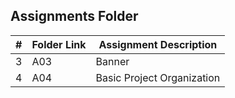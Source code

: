 ##  Assignments Folder

|   #   | Folder Link | Assignment Description     |
| :---: | ----------- | -------------------------- |
|   3   | A03         | Banner                     |
|   4   | A04         | Basic Project Organization |

